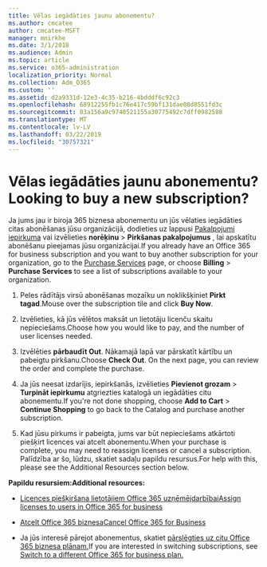 ```yaml
---
title: Vēlas iegādāties jaunu abonementu?
ms.author: cmcatee
author: cmcatee-MSFT
manager: mnirkhe
ms.date: 3/1/2018
ms.audience: Admin
ms.topic: article
ms.service: o365-administration
localization_priority: Normal
ms.collection: Adm_O365
ms.custom: ''
ms.assetid: d2a9331d-12e3-4c35-b216-4bdddf6c92c3
ms.openlocfilehash: 68912255fb1c76e417c59bf131dae08d8551fd3c
ms.sourcegitcommit: 03a156a9c9740521155a30775492c7dff0982588
ms.translationtype: MT
ms.contentlocale: lv-LV
ms.lasthandoff: 03/22/2019
ms.locfileid: "30757321"
---
```

# <a name="looking-to-buy-a-new-subscription"></a><span data-ttu-id="c5c25-102">Vēlas iegādāties jaunu abonementu?</span><span class="sxs-lookup"><span data-stu-id="c5c25-102">Looking to buy a new subscription?</span></span>

<span data-ttu-id="c5c25-103">Ja jums jau ir biroja 365 biznesa abonementu un jūs vēlaties iegādāties citas abonēšanas jūsu organizācijā, dodieties uz lappusi [Pakalpojumi iepirkuma](https://go.microsoft.com/fwlink/p/?linkid=868433) vai izvēlieties **norēķinu** \> **Pirkšanas pakalpojumus** , lai apskatītu abonēšanu pieejamas jūsu organizācijai.</span><span class="sxs-lookup"><span data-stu-id="c5c25-103">If you already have an Office 365 for business subscription and you want to buy another subscription for your organization, go to the [Purchase Services](https://go.microsoft.com/fwlink/p/?linkid=868433) page, or choose **Billing** \> **Purchase Services** to see a list of subscriptions available to your organization.</span></span> 
  
1. <span data-ttu-id="c5c25-104">Peles rādītājs virsū abonēšanas mozaīku un noklikšķiniet **Pirkt tagad**.</span><span class="sxs-lookup"><span data-stu-id="c5c25-104">Mouse over the subscription tile and click **Buy Now**.</span></span>
    
2. <span data-ttu-id="c5c25-105">Izvēlieties, kā jūs vēlētos maksāt un lietotāju licenču skaitu nepieciešams.</span><span class="sxs-lookup"><span data-stu-id="c5c25-105">Choose how you would like to pay, and the number of user licenses needed.</span></span>
    
3. <span data-ttu-id="c5c25-106">Izvēlēties **pārbaudīt Out**. Nākamajā lapā var pārskatīt kārtību un pabeigtu pirkšanu.</span><span class="sxs-lookup"><span data-stu-id="c5c25-106">Choose **Check Out**. On the next page, you can review the order and complete the purchase.</span></span>
    
4. <span data-ttu-id="c5c25-107">Ja jūs neesat izdarījis, iepirkšanās, izvēlieties **Pievienot grozam** \> **Turpināt iepirkumu** atgriezties katalogā un iegādāties citu abonementu.</span><span class="sxs-lookup"><span data-stu-id="c5c25-107">If you're not done shopping, choose **Add to Cart** \> **Continue Shopping** to go back to the Catalog and purchase another subscription.</span></span> 
    
5. <span data-ttu-id="c5c25-108">Kad jūsu pirkums ir pabeigta, jums var būt nepieciešams atkārtoti piešķirt licences vai atcelt abonementu.</span><span class="sxs-lookup"><span data-stu-id="c5c25-108">When your purchase is complete, you may need to reassign licenses or cancel a subscription.</span></span> <span data-ttu-id="c5c25-109">Palīdzība ar šo, lūdzu, skatiet sadaļu papildu resursus.</span><span class="sxs-lookup"><span data-stu-id="c5c25-109">For help with this, please see the Additional Resources section below.</span></span>
    
 <span data-ttu-id="c5c25-110">**Papildu resursiem:**</span><span class="sxs-lookup"><span data-stu-id="c5c25-110">**Additional resources:**</span></span>
  
- [<span data-ttu-id="c5c25-111">Licences piešķiršana lietotājiem Office 365 uzņēmējdarbībai</span><span class="sxs-lookup"><span data-stu-id="c5c25-111">Assign licenses to users in Office 365 for business</span></span>](https://support.office.com/article/997596b5-4173-4627-b915-36abac6786dc)
    
- [<span data-ttu-id="c5c25-112">Atcelt Office 365 biznesa</span><span class="sxs-lookup"><span data-stu-id="c5c25-112">Cancel Office 365 for Business</span></span>](https://support.office.com/article/b1bc0bef-4608-4601-813a-cdd9f746709a)
    
- <span data-ttu-id="c5c25-113">Ja jūs interesē pārejot abonementus, skatiet [pārslēgties uz citu Office 365 biznesa plānam.](https://support.office.com/article/73318661-8f33-478b-bcc7-fb8d69dbb22a)</span><span class="sxs-lookup"><span data-stu-id="c5c25-113">If you are interested in switching subscriptions, see [Switch to a different Office 365 for business plan.](https://support.office.com/article/73318661-8f33-478b-bcc7-fb8d69dbb22a)</span></span>
    

